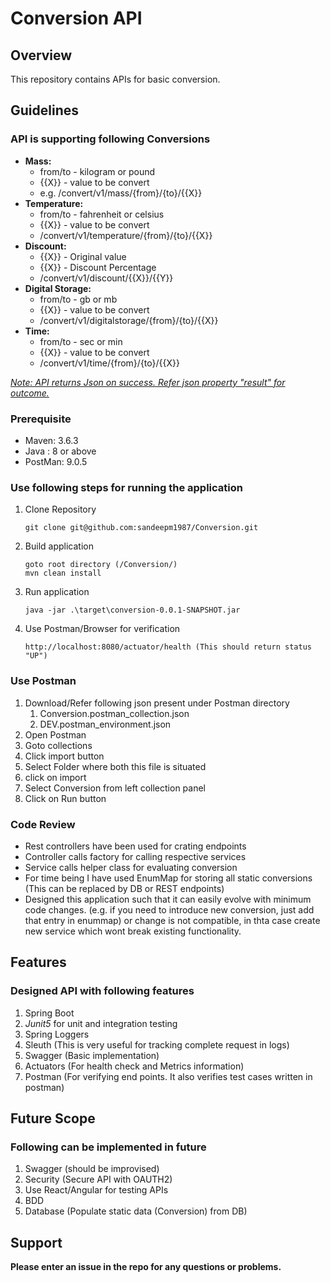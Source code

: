 # Conversion API

## Overview
This repository contains APIs for basic conversion. 

## Guidelines
### API is supporting following Conversions

* <b>Mass:</b>
  * from/to - kilogram or pound
  * {{X}}   - value to be convert
  * e.g. /convert/v1/mass/{from}/{to}/{{X}}
* <b>Temperature:</b>
  * from/to - fahrenheit or celsius
  * {{X}}   - value to be convert
  * /convert/v1/temperature/{from}/{to}/{{X}}
* <b>Discount:</b>
  * {{X}}   - Original value
  * {{X}}   - Discount Percentage
  * /convert/v1/discount/{{X}}/{{Y}}
* <b>Digital Storage:</b>
  * from/to - gb or mb
  * {{X}}   - value to be convert
  * /convert/v1/digitalstorage/{from}/{to}/{{X}}
* <b>Time:</b>
  * from/to - sec or min
  * {{X}}   - value to be convert
  * /convert/v1/time/{from}/{to}/{{X}}

<i><u>Note: API returns Json on success. Refer json property "result" for outcome.</i></u>  
### Prerequisite
* Maven: 3.6.3
* Java : 8 or above
* PostMan: 9.0.5

### Use following steps for running the application
1. Clone Repository
   ```
   git clone git@github.com:sandeepm1987/Conversion.git
   ```
2. Build application
   ````
   goto root directory (/Conversion/)
   mvn clean install
   ````
3. Run application
   ````
   java -jar .\target\conversion-0.0.1-SNAPSHOT.jar
   ````
4. Use Postman/Browser for verification
   ````
   http://localhost:8080/actuator/health (This should return status "UP")
   ````
### Use Postman
1. Download/Refer following json present under Postman directory
   1. Conversion.postman_collection.json
   2. DEV.postman_environment.json
2. Open Postman
3. Goto collections
4. Click import button
5. Select Folder where both this file is situated
6. click on import
7. Select Conversion from left collection panel
8. Click on Run button

### Code Review
* Rest controllers have been used for crating endpoints
* Controller calls factory for calling respective services
* Service calls helper class for evaluating conversion
* For time being I have used EnumMap for storing all static conversions (This can be replaced by DB or REST endpoints)
* Designed this application such that it can easily evolve with minimum code changes. (e.g. if you need to introduce new conversion, just add that entry in enummap) or change is not compatible, in thta case create new service which wont break existing functionality. 


## Features
### Designed API with following features 
1. Spring Boot
2. <i>Junit5</i> for unit and integration testing
3. Spring Loggers
4. Sleuth (This is very useful for tracking complete request in logs)
5. Swagger (Basic implementation)
6. Actuators (For health check and Metrics information)
7. Postman (For verifying end points. It also verifies test cases written in postman)

## Future Scope
### Following can be implemented in future
1. Swagger (should be improvised)
2. Security (Secure API with OAUTH2)
3. Use React/Angular for testing APIs
4. BDD
5. Database (Populate static data (Conversion) from DB)

## Support
<b>Please enter an issue in the repo for any questions or problems.</b>
